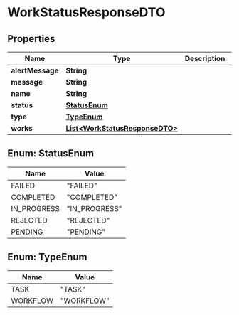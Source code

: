 

# WorkStatusResponseDTO


## Properties

| Name | Type | Description | Notes |
|------------ | ------------- | ------------- | -------------|
|**alertMessage** | **String** |  |  [optional] |
|**message** | **String** |  |  [optional] |
|**name** | **String** |  |  [optional] |
|**status** | [**StatusEnum**](#StatusEnum) |  |  [optional] |
|**type** | [**TypeEnum**](#TypeEnum) |  |  [optional] |
|**works** | [**List&lt;WorkStatusResponseDTO&gt;**](WorkStatusResponseDTO.md) |  |  [optional] |



## Enum: StatusEnum

| Name | Value |
|---- | -----|
| FAILED | &quot;FAILED&quot; |
| COMPLETED | &quot;COMPLETED&quot; |
| IN_PROGRESS | &quot;IN_PROGRESS&quot; |
| REJECTED | &quot;REJECTED&quot; |
| PENDING | &quot;PENDING&quot; |



## Enum: TypeEnum

| Name | Value |
|---- | -----|
| TASK | &quot;TASK&quot; |
| WORKFLOW | &quot;WORKFLOW&quot; |



